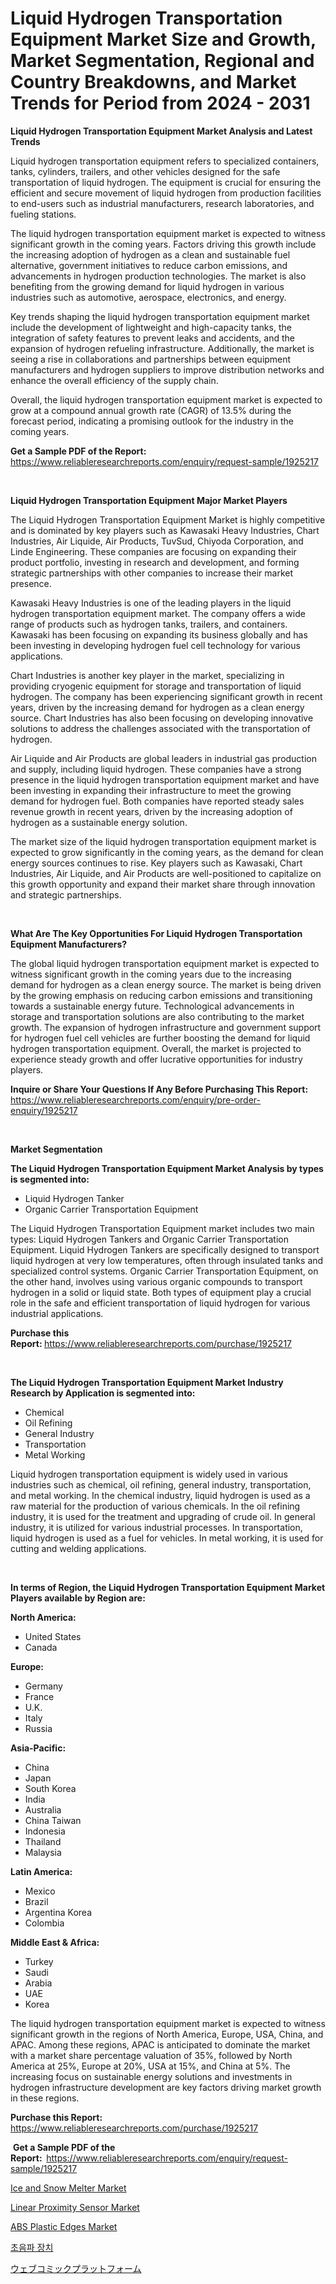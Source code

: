 <p><h1>Liquid Hydrogen Transportation Equipment Market Size and Growth, Market Segmentation, Regional and Country Breakdowns, and Market Trends for Period from 2024 -  2031</h1></p><p><strong>Liquid Hydrogen Transportation Equipment Market Analysis and Latest Trends</strong></p>
<p><p>Liquid hydrogen transportation equipment refers to specialized containers, tanks, cylinders, trailers, and other vehicles designed for the safe transportation of liquid hydrogen. The equipment is crucial for ensuring the efficient and secure movement of liquid hydrogen from production facilities to end-users such as industrial manufacturers, research laboratories, and fueling stations.</p><p>The liquid hydrogen transportation equipment market is expected to witness significant growth in the coming years. Factors driving this growth include the increasing adoption of hydrogen as a clean and sustainable fuel alternative, government initiatives to reduce carbon emissions, and advancements in hydrogen production technologies. The market is also benefiting from the growing demand for liquid hydrogen in various industries such as automotive, aerospace, electronics, and energy.</p><p>Key trends shaping the liquid hydrogen transportation equipment market include the development of lightweight and high-capacity tanks, the integration of safety features to prevent leaks and accidents, and the expansion of hydrogen refueling infrastructure. Additionally, the market is seeing a rise in collaborations and partnerships between equipment manufacturers and hydrogen suppliers to improve distribution networks and enhance the overall efficiency of the supply chain.</p><p>Overall, the liquid hydrogen transportation equipment market is expected to grow at a compound annual growth rate (CAGR) of 13.5% during the forecast period, indicating a promising outlook for the industry in the coming years.</p></p>
<p><strong>Get a Sample PDF of the Report:&nbsp;</strong> <a href="https://www.reliableresearchreports.com/enquiry/request-sample/1925217">https://www.reliableresearchreports.com/enquiry/request-sample/1925217</a></p>
<p>&nbsp;</p>
<p><strong>Liquid Hydrogen Transportation Equipment Major Market Players</strong></p>
<p><p>The Liquid Hydrogen Transportation Equipment Market is highly competitive and is dominated by key players such as Kawasaki Heavy Industries, Chart Industries, Air Liquide, Air Products, TuvSud, Chiyoda Corporation, and Linde Engineering. These companies are focusing on expanding their product portfolio, investing in research and development, and forming strategic partnerships with other companies to increase their market presence.</p><p>Kawasaki Heavy Industries is one of the leading players in the liquid hydrogen transportation equipment market. The company offers a wide range of products such as hydrogen tanks, trailers, and containers. Kawasaki has been focusing on expanding its business globally and has been investing in developing hydrogen fuel cell technology for various applications.</p><p>Chart Industries is another key player in the market, specializing in providing cryogenic equipment for storage and transportation of liquid hydrogen. The company has been experiencing significant growth in recent years, driven by the increasing demand for hydrogen as a clean energy source. Chart Industries has also been focusing on developing innovative solutions to address the challenges associated with the transportation of hydrogen.</p><p>Air Liquide and Air Products are global leaders in industrial gas production and supply, including liquid hydrogen. These companies have a strong presence in the liquid hydrogen transportation equipment market and have been investing in expanding their infrastructure to meet the growing demand for hydrogen fuel. Both companies have reported steady sales revenue growth in recent years, driven by the increasing adoption of hydrogen as a sustainable energy solution.</p><p>The market size of the liquid hydrogen transportation equipment market is expected to grow significantly in the coming years, as the demand for clean energy sources continues to rise. Key players such as Kawasaki, Chart Industries, Air Liquide, and Air Products are well-positioned to capitalize on this growth opportunity and expand their market share through innovation and strategic partnerships.</p></p>
<p>&nbsp;</p>
<p><strong>What Are The Key Opportunities For Liquid Hydrogen Transportation Equipment Manufacturers?</strong></p>
<p><p>The global liquid hydrogen transportation equipment market is expected to witness significant growth in the coming years due to the increasing demand for hydrogen as a clean energy source. The market is being driven by the growing emphasis on reducing carbon emissions and transitioning towards a sustainable energy future. Technological advancements in storage and transportation solutions are also contributing to the market growth. The expansion of hydrogen infrastructure and government support for hydrogen fuel cell vehicles are further boosting the demand for liquid hydrogen transportation equipment. Overall, the market is projected to experience steady growth and offer lucrative opportunities for industry players.</p></p>
<p><strong>Inquire or Share Your Questions If Any Before Purchasing This Report:</strong> <a href="https://www.reliableresearchreports.com/enquiry/pre-order-enquiry/1925217">https://www.reliableresearchreports.com/enquiry/pre-order-enquiry/1925217</a></p>
<p>&nbsp;</p>
<p><strong>Market Segmentation</strong></p>
<p><strong>The Liquid Hydrogen Transportation Equipment Market Analysis by types is segmented into:</strong></p>
<p><ul><li>Liquid Hydrogen Tanker</li><li>Organic Carrier Transportation Equipment</li></ul></p>
<p><p>The Liquid Hydrogen Transportation Equipment market includes two main types: Liquid Hydrogen Tankers and Organic Carrier Transportation Equipment. Liquid Hydrogen Tankers are specifically designed to transport liquid hydrogen at very low temperatures, often through insulated tanks and specialized control systems. Organic Carrier Transportation Equipment, on the other hand, involves using various organic compounds to transport hydrogen in a solid or liquid state. Both types of equipment play a crucial role in the safe and efficient transportation of liquid hydrogen for various industrial applications.</p></p>
<p><strong>Purchase this Report:&nbsp;</strong><a href="https://www.reliableresearchreports.com/purchase/1925217">https://www.reliableresearchreports.com/purchase/1925217</a></p>
<p>&nbsp;</p>
<p><strong>The Liquid Hydrogen Transportation Equipment Market Industry Research by Application is segmented into:</strong></p>
<p><ul><li>Chemical</li><li>Oil Refining</li><li>General Industry</li><li>Transportation</li><li>Metal Working</li></ul></p>
<p><p>Liquid hydrogen transportation equipment is widely used in various industries such as chemical, oil refining, general industry, transportation, and metal working. In the chemical industry, liquid hydrogen is used as a raw material for the production of various chemicals. In the oil refining industry, it is used for the treatment and upgrading of crude oil. In general industry, it is utilized for various industrial processes. In transportation, liquid hydrogen is used as a fuel for vehicles. In metal working, it is used for cutting and welding applications.</p></p>
<p>&nbsp;</p>
<p><strong>In terms of Region, the Liquid Hydrogen Transportation Equipment Market Players available by Region are:</strong></p>
<p>
    <p> <strong> North America: </strong>
        <ul>
            <li>United States</li>
            <li>Canada</li>
        </ul>
        </p> 
    <p> <strong> Europe: </strong>
        <ul>
            <li>Germany</li>
            <li>France</li>
            <li>U.K.</li>
            <li>Italy</li>
            <li>Russia</li>
        </ul>
        </p> 
    <p> <strong> Asia-Pacific: </strong>
        <ul>
            <li>China</li>
            <li>Japan</li>
            <li>South Korea</li>
            <li>India</li>
            <li>Australia</li>
            <li>China Taiwan</li>
            <li>Indonesia</li>
            <li>Thailand</li>
            <li>Malaysia</li>
        </ul>
        </p> 
    <p> <strong> Latin America: </strong>
        <ul>
            <li>Mexico</li>
            <li>Brazil</li>
            <li>Argentina Korea</li>
            <li>Colombia</li>
        </ul>
        </p> 
    <p> <strong> Middle East & Africa: </strong>
        <ul>
            <li>Turkey</li>
            <li>Saudi</li>
            <li>Arabia</li>
            <li>UAE</li>
            <li>Korea</li>
        </ul>
    </p>
    </p>
<p><p>The liquid hydrogen transportation equipment market is expected to witness significant growth in the regions of North America, Europe, USA, China, and APAC. Among these regions, APAC is anticipated to dominate the market with a market share percentage valuation of 35%, followed by North America at 25%, Europe at 20%, USA at 15%, and China at 5%. The increasing focus on sustainable energy solutions and investments in hydrogen infrastructure development are key factors driving market growth in these regions.</p></p>
<p><strong>Purchase this Report: </strong><a href="https://www.reliableresearchreports.com/purchase/1925217">https://www.reliableresearchreports.com/purchase/1925217</a></p>
<p>&nbsp;<strong>Get a Sample PDF of the Report:&nbsp;&nbsp;</strong><a href="https://www.reliableresearchreports.com/enquiry/request-sample/1925217">https://www.reliableresearchreports.com/enquiry/request-sample/1925217</a></p>
<p><strong></strong></p>
<p><p><a href="https://view.publitas.com/reportprime-1/ice-and-snow-melter-market-size-share-trends-analysis-report-by-application-regional-outlook-competitive-strategies-and-segment-forecasts-2024-2031/">Ice and Snow Melter Market</a></p><p><a href="https://view.publitas.com/reportprime-1/linear-proximity-sensor-market-size-reflecting-a-forecast-till-2031-market-by-type-by-application-and-by-geography/">Linear Proximity Sensor Market</a></p><p><a href="https://meowing-lemming-dd3.notion.site/ABS-Plastic-Edges-Market-Dynamics-2024-2031-Also-about-Its-Market-Trends-Projections-and-Opportun-41b4d1a9a5f9400b85055bea87c60c0a">ABS Plastic Edges Market</a></p><p><a href="https://medium.com/@jimmieytrau676766/%EC%B4%88%EC%9D%8C%ED%8C%8C-%EA%B8%B0%EA%B8%B0-%EC%8B%9C%EC%9E%A5-%EC%8B%9C%EC%9E%A5-%EC%A0%90%EC%9C%A0%EC%9C%A8-%EC%8B%9C%EC%9E%A5-%ED%8A%B8%EB%A0%8C%EB%93%9C-%EB%B0%8F-%EB%AF%B8%EB%9E%98-%EC%84%B1%EC%9E%A5-%ED%83%90%EC%83%89-1a1643b7bfbc">초음파 장치</a></p><p><a href="https://medium.com/@ozar19732009/%E3%82%A6%E3%82%A7%E3%83%96%E3%82%B3%E3%83%9F%E3%83%83%E3%82%AF%E3%83%97%E3%83%A9%E3%83%83%E3%83%88%E3%83%95%E3%82%A9%E3%83%BC%E3%83%A0%E3%81%AE%E5%B8%82%E5%A0%B4%E5%B1%95%E6%9C%9B-%E7%94%A3%E6%A5%AD%E6%A6%82%E8%A6%81%E3%81%A8%E4%BA%88%E6%B8%AC-2024%E5%B9%B4%E3%81%8B%E3%82%892031%E5%B9%B4-a5635dbbebe7">ウェブコミックプラットフォーム</a></p></p>